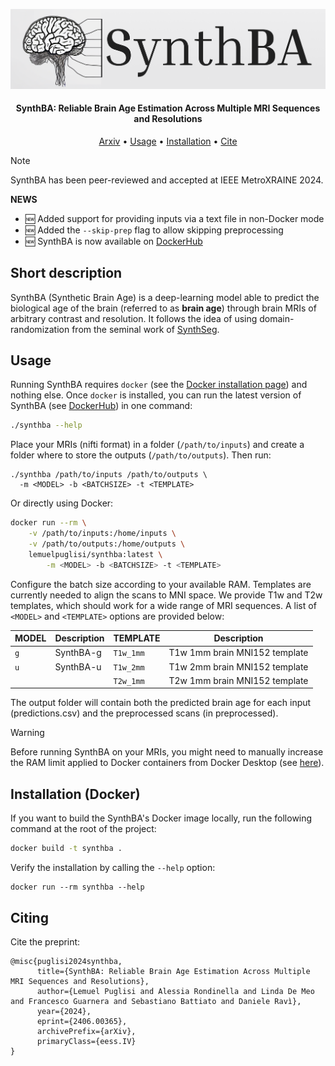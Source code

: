 ![synthba](assets/synthba-readme.png)


<h4 align="center">SynthBA: Reliable Brain Age Estimation Across Multiple MRI Sequences and Resolutions</h4>

<p align="center">
  <a href="https://arxiv.org/abs/2406.00365">Arxiv</a> •
  <a href="#usage">Usage</a> •
  <a href="#installation">Installation</a> •
  <a href="#citing">Cite</a>
</p>


> [!NOTE]  
> SynthBA has been peer-reviewed and accepted at IEEE MetroXRAINE 2024.


**NEWS**
* 🆕 Added support for providing inputs via a text file in non-Docker mode  
* 🆕 Added the `--skip-prep` flag to allow skipping preprocessing  
* 🆕 SynthBA is now available on [DockerHub](https://hub.docker.com/repository/docker/lemuelpuglisi/synthba/general)  



## Short description

SynthBA (Synthetic Brain Age) is a deep-learning model able to predict the biological age of the brain (referred to as **brain age**) through brain MRIs of arbitrary contrast and resolution. It follows the idea of using domain-randomization from the seminal work of [SynthSeg](https://github.com/BBillot/SynthSeg).

## Usage
Running SynthBA requires `docker` (see the [Docker installation page](https://docs.docker.com/engine/install/)) and nothing else. Once `docker` is installed, you can run the latest version of SynthBA (see [DockerHub](https://hub.docker.com/repository/docker/lemuelpuglisi/synthba/general)) in one command: 

```bash
./synthba --help
```

Place your MRIs (nifti format) in a folder (`/path/to/inputs`) and create a folder where to store the outputs (`/path/to/outputs`). Then run:

```
./synthba /path/to/inputs /path/to/outputs \
  -m <MODEL> -b <BATCHSIZE> -t <TEMPLATE>
```

Or directly using Docker:

```bash
docker run --rm \
    -v /path/to/inputs:/home/inputs \
    -v /path/to/outputs:/home/outputs \
    lemuelpuglisi/synthba:latest \
        -m <MODEL> -b <BATCHSIZE> -t <TEMPLATE>
```

Configure the batch size according to your available RAM. Templates are currently needed to align the scans to MNI space. We provide T1w and T2w templates, which should work for a wide range of MRI sequences. A list of `<MODEL>` and `<TEMPLATE>` options are provided below: 

| MODEL | Description | TEMPLATE | Description                   |
| ------- | ----------- | ---------- | ----------------------------- |
| `g`     | SynthBA-g   | `T1w_1mm`  | T1w 1mm brain MNI152 template |
| `u`     | SynthBA-u   | `T1w_2mm`  | T1w 2mm brain MNI152 template |
|         |             | `T2w_1mm`  | T2w 1mm brain MNI152 template |

The output folder will contain both the predicted brain age for each input (predictions.csv) and the preprocessed scans (in preprocessed).

> [!WARNING]  
> Before running SynthBA on your MRIs, you might need to manually increase the RAM limit applied to Docker containers from Docker Desktop (see [here](https://stackoverflow.com/questions/44417159/docker-process-killed-with-cryptic-killed-message)).



## Installation (Docker)

If you want to build the SynthBA's Docker image locally, run the following command at the root of the project:

```bash
docker build -t synthba .
```
Verify the installation by calling the `--help` option:

```
docker run --rm synthba --help
```

## Citing

Cite the preprint:

```
@misc{puglisi2024synthba,
      title={SynthBA: Reliable Brain Age Estimation Across Multiple MRI Sequences and Resolutions}, 
      author={Lemuel Puglisi and Alessia Rondinella and Linda De Meo and Francesco Guarnera and Sebastiano Battiato and Daniele Ravì},
      year={2024},
      eprint={2406.00365},
      archivePrefix={arXiv},
      primaryClass={eess.IV}
}
```




